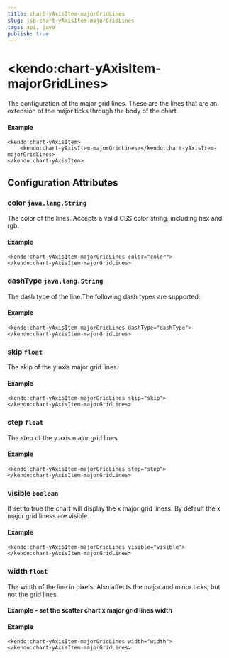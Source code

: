 ```yaml
---
title: chart-yAxisItem-majorGridLines
slug: jsp-chart-yAxisItem-majorGridLines
tags: api, java
publish: true
---
```


# \<kendo:chart-yAxisItem-majorGridLines\>

The configuration of the major grid lines. These are the lines that are an extension of the major ticks through the
body of the chart.

#### Example
    <kendo:chart-yAxisItem>
        <kendo:chart-yAxisItem-majorGridLines></kendo:chart-yAxisItem-majorGridLines>
    </kendo:chart-yAxisItem>

## Configuration Attributes

### color `java.lang.String`

The color of the lines. Accepts a valid CSS color string, including hex and rgb.

#### Example
    <kendo:chart-yAxisItem-majorGridLines color="color">
    </kendo:chart-yAxisItem-majorGridLines>

### dashType `java.lang.String`

The dash type of the line.The following dash types are supported:

#### Example
    <kendo:chart-yAxisItem-majorGridLines dashType="dashType">
    </kendo:chart-yAxisItem-majorGridLines>

### skip `float`

The skip of the y axis major grid lines.

#### Example
    <kendo:chart-yAxisItem-majorGridLines skip="skip">
    </kendo:chart-yAxisItem-majorGridLines>

### step `float`

The step of the y axis major grid lines.

#### Example
    <kendo:chart-yAxisItem-majorGridLines step="step">
    </kendo:chart-yAxisItem-majorGridLines>

### visible `boolean`

If set to true the chart will display the x major grid liness. By default the x major grid liness are visible.

#### Example
    <kendo:chart-yAxisItem-majorGridLines visible="visible">
    </kendo:chart-yAxisItem-majorGridLines>

### width `float`

The width of the line in pixels. Also affects the major and minor ticks, but not the grid lines.
#### Example - set the scatter chart x major grid lines width

#### Example
    <kendo:chart-yAxisItem-majorGridLines width="width">
    </kendo:chart-yAxisItem-majorGridLines>

 
